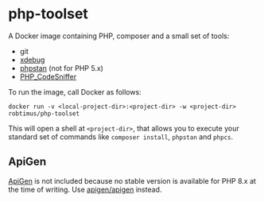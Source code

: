 # php-toolset

A Docker image containing PHP, composer and a small set of tools:

* git
* [xdebug](https://xdebug.org/)
* [phpstan](https://github.com/phpstan/phpstan) (not for PHP 5.x)
* [PHP_CodeSniffer](https://github.com/squizlabs/PHP_CodeSniffer)

To run the image, call Docker as follows:

```
docker run -v <local-project-dir>:<project-dir> -w <project-dir> robtimus/php-toolset
```

This will open a shell at `<project-dir>`, that allows you to execute your standard set of commands like `composer install`, `phpstan`  and `phpcs`.

## ApiGen

[ApiGen](https://github.com/apigen/apigen) is not included because no stable version is available for PHP 8.x at the time of writing. Use [apigen/apigen](https://hub.docker.com/r/apigen/apigen) instead.
